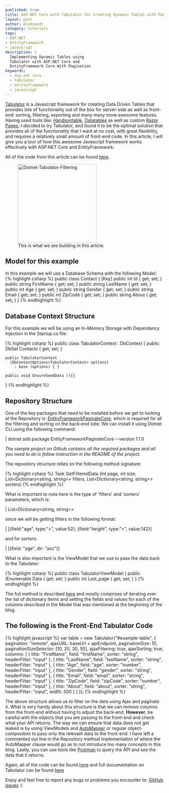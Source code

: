 ```yaml
--- 
published: true
title: ASP.NET Core with Tabulator for Creating Dynamic Tables with Pagination, Filtering and Sorting
layout: post
author: Aleksandr
category: tutorials
tags: 
- ASP.NET
- EntityFramework
- Javascript
description: |
  Implementing Dynamic Tables using 
  Tabulator with ASP.NET Core and
  EntityFramework Core With Pagination
keywords:
  - asp.net core
  - tabulator
  - entityframework
  - javascript
---
```


[Tabulator](http://tabulator.info) is a Javascript framework for creating Data Driven Tables that provides lots of functionality out of the box for server-side as well as front-end: sorting, filtering, exporting and many many more awesome features. Having used tools like: [Handsontable](https://www.handsontable.com), [Datatables](https://www.datatables.net) as well as custom [Razor Pages](https://docs.microsoft.com/en-us/aspnet/core/data/ef-rp/sort-filter-page?view=aspnetcore-3.0); I decided to try Tabulator, and found it to be the optimal solution that provides all of the functionality that I want at no cost, with great flexibility, and requires a relatively small amount of front-end code. In this article, I will give you a tour of how this awesome Javascript framework works effectively with ASP.NET Core and EntityFramework.

All of the code from this article can be found [here](https://github.com/aleksvagapitov/DotnetTabulatorFiltering).
<figure>
  <img src="{{site.baseurl}}/assets/images/2019/oct/dotnet-tabulator-filtering.png" height="250" alt="Dotnet-Tabulator-Filtering"/>
  <figcaption>This is what we are building in this article. </figcaption>
</figure>

<!--more-->

## Model for this example

In this example we will use a Database Schema with the following Model:
{% highlight csharp %}
public class Contact
{
    [Key]
    public int Id { get; set; }
    public string FirstName { get; set; }
    public string LastName { get; set; }
    public int Age { get; set; }
    public string Gender { get; set; }
    public string Email { get; set; }
    public int ZipCode { get; set; }
    public string About { get; set; }
}
{% endhighlight %}

## Database Context Structure

For this example we will be using an In-Memory Storage with Dependency Injection in the Startup.cs file:

{% highlight csharp %}
public class TabulatorContext : DbContext
{
    public DbSet<Contact> Contacts { get; set; }

    public TabulatorContext
      (DbContextOptions<TabulatorContext> options) 
        : base (options) { }

    public void EnsureSeedData (){}
}
{% endhighlight %}

## Repository Structure

One of the key packages that need to be installed before we get to looking at the Repository is: [EntityFrameworkPaginateCore](https://www.nuget.org/packages/EntityFrameworkPaginateCore), which is required for all the filtering and sorting on the back-end side. We can install it using Dotnet CLI using the following command:

| dotnet add package EntityFrameworkPaginateCore --version 1.1.0

*The sample project on Github contains all the required packages and all you need to do is follow instruction in the README of the project.*

The repository structure relies on the following method signature:

{% highlight csharp %}
Task<TabulatorViewModel> GetFilteredData (int page, int size,
  List<Dictionary<string, string>> filters, List<Dictionary<string, string>> sorters)
{% endhighlight %}

What is important to note here is the type of 'filters' and 'sorters' parameters, which is:

| List<Dictionary<string, string>>

since we will be getting filters in the following format:

| [{field:"age", type:">", value:52}, {field:"height", type:"<", value:142}]

and for sorters:

| [{field: "age", dir: "asc"}]

What is also important is the ViewModel that we use to pass the data back to the Tabulator:

{% highlight csharp %}
public class TabulatorViewModel
{
    public IEnumerable<dynamic> Data { get; set; }
    public int Last_page { get; set; }
}
{% endhighlight %}

The full method is described [here](https://github.com/aleksvagapitov/DotnetTabulatorFiltering/blob/master/Models/TabulatorRespository.cs) and mostly comprises of iterating over the list of dictionary items and setting the fields and values for each of the columns described in the Model that was mentioned at the beginning of the blog.

## The following is the Front-End Tabulator Code
{% highlight javascript %}
var table = new Tabulator("#example-table", {
    pagination: "remote",
    ajaxURL: baseUrl + apiEndpoint,
    paginationSize: 10,
    paginationSizeSelector: [10, 20, 30, 50],
    ajaxFiltering: true,
    ajaxSorting: true,
    columns: [
        { title: "FirstName", field: "firstName", sorter: "string", headerFilter: "input" },
        { title: "LastName", field: "lastName", sorter: "string", headerFilter: "input" },
        { title: "Age", field: "age", sorter: "number", headerFilter: "input" },
        { title: "Gender", field: "gender", sorter: "string", headerFilter: "input" },
        { title: "Email", field: "email", sorter: "string", headerFilter: "input" },
        { title: "ZipCode", field: "zipCode", sorter: "number", headerFilter: "input" },
        { title: "About", field: "about", sorter: "string", headerFilter: "input", width: 500 }
    ]
});
{% endhighlight %}

The above structure allows us to filter on the data using Ajax and paginate it. What is very handy about this structure is that we can remove columns from the front-end without having to adjust the back-end. **However**, be careful with the objects that you are passing to the front-end and check what your API returns. The way we can ensure that data does not get leaked is by using ViewModels and [AutoMapper](https://automapper.org) or regular object-composition to pass only the relevant data to the front-end. I have left a commented out line in the Repository method implementation of where the AutoMapper clause would go as to not introduce too many concepts in this blog. Lastly, you can use tools like [Postman](https://www.getpostman.com) to query the API and see the data that it returns.

Again, all of the code can be found [here](https://github.com/aleksvagapitov/DotnetTabulatorFiltering) and full documentation on Tabulator can be found [here](http://tabulator.info)

Enjoy and feel free to report any bugs or problems you encounter to: [GitHub issues](https://github.com/aleksvagapitov/DotnetTabulatorFiltering/issues) :)
